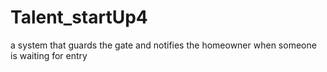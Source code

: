 # Talent_startUp4
a system that guards the gate and notifies the homeowner when someone is waiting for entry
